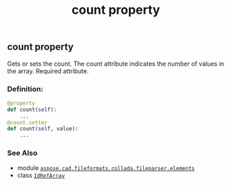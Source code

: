 ﻿---
title: count property
second_title: Aspose.CAD for Python via .NET API References
description: 
type: docs
weight: 30
url: /aspose.cad.fileformats.collada.fileparser.elements/idrefarray/count/
is_root: false
---

## count property


Gets or sets the count.
The count attribute indicates the number of values in the array.
Required attribute.
### Definition:
```python
@property
def count(self):
    ...
@count.setter
def count(self, value):
    ...
```

### See Also
* module [`aspose.cad.fileformats.collada.fileparser.elements`](../../)
* class [`IdRefArray`](/cad/python-net/aspose.cad.fileformats.collada.fileparser.elements/idrefarray)
